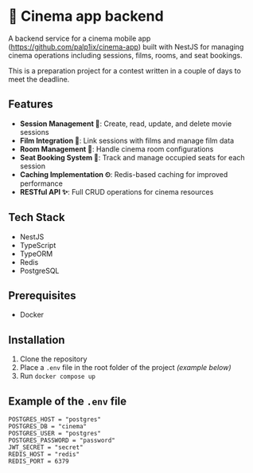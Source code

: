 # 🎥 Cinema app backend

A backend service for a cinema mobile app (https://github.com/palp1ix/cinema-app) built with NestJS for managing cinema operations including sessions, films, rooms, and seat bookings. 

This is a preparation project for a contest written in a couple of days to meet the deadline.

## Features

- **Session Management 📝**: Create, read, update, and delete movie sessions
- **Film Integration 🎥**: Link sessions with films and manage film data
- **Room Management 🔢**: Handle cinema room configurations
- **Seat Booking System 📖**: Track and manage occupied seats for each session
- **Caching Implementation ⏲**: Redis-based caching for improved performance
- **RESTful API ✨**: Full CRUD operations for cinema resources

## Tech Stack

- NestJS
- TypeScript
- TypeORM
- Redis
- PostgreSQL

## Prerequisites

- Docker

## Installation

1. Clone the repository
2. Place a `.env` file in the root folder of the project *(example below)*
3. Run `docker compose up`

## Example of the `.env` file

```env
POSTGRES_HOST = "postgres"
POSTGRES_DB = "cinema"
POSTGRES_USER = "postgres"
POSTGRES_PASSWORD = "password"
JWT_SECRET = "secret"
REDIS_HOST = "redis"
REDIS_PORT = 6379
```

